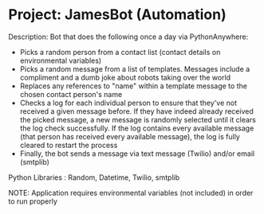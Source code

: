 # Project: JamesBot (Automation)

Description: Bot that does the following once a day via PythonAnywhere:
- Picks a random person from a contact list (contact details on environmental variables)
- Picks a random message from a list of templates. Messages include a compliment and a dumb joke about robots taking over the world
- Replaces any references to "name" within a template message to the chosen contact person's name
- Checks a log for each individual person to ensure that they've not received a given message before. If they have indeed already received the picked message, a new message is randomly  selected until it clears the log check successfully. If the log contains every available message (that person has received every available message), the log is fully cleared to restart the process
- Finally, the bot sends a message via text message (Twilio) and/or email (smtplib)

Python Libraries : Random, Datetime, Twilio, smtplib

NOTE: Application requires environmental variables (not included) in order to run properly
